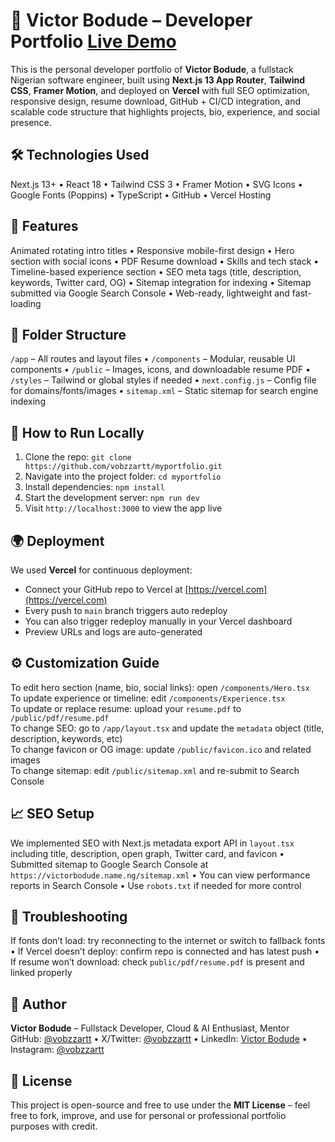 # 💼 Victor Bodude – Developer Portfolio [Live Demo](https://victorbodude.name.ng)

This is the personal developer portfolio of **Victor Bodude**, a fullstack Nigerian software engineer, built using **Next.js 13 App Router**, **Tailwind CSS**, **Framer Motion**, and deployed on **Vercel** with full SEO optimization, responsive design, resume download, GitHub + CI/CD integration, and scalable code structure that highlights projects, bio, experience, and social presence.

## 🛠️ Technologies Used

Next.js 13+ • React 18 • Tailwind CSS 3 • Framer Motion • SVG Icons • Google Fonts (Poppins) • TypeScript • GitHub • Vercel Hosting

## 🚀 Features

Animated rotating intro titles • Responsive mobile-first design • Hero section with social icons • PDF Resume download • Skills and tech stack • Timeline-based experience section • SEO meta tags (title, description, keywords, Twitter card, OG) • Sitemap integration for indexing • Sitemap submitted via Google Search Console • Web-ready, lightweight and fast-loading

## 📁 Folder Structure

`/app` – All routes and layout files • `/components` – Modular, reusable UI components • `/public` – Images, icons, and downloadable resume PDF • `/styles` – Tailwind or global styles if needed • `next.config.js` – Config file for domains/fonts/images • `sitemap.xml` – Static sitemap for search engine indexing

## 🧪 How to Run Locally

1. Clone the repo: `git clone https://github.com/vobzzartt/myportfolio.git`  
2. Navigate into the project folder: `cd myportfolio`  
3. Install dependencies: `npm install`  
4. Start the development server: `npm run dev`  
5. Visit `http://localhost:3000` to view the app live

## 🌍 Deployment

We used **Vercel** for continuous deployment:  
- Connect your GitHub repo to Vercel at [https://vercel.com](https://vercel.com)  
- Every push to `main` branch triggers auto redeploy  
- You can also trigger redeploy manually in your Vercel dashboard  
- Preview URLs and logs are auto-generated

## ⚙️ Customization Guide

To edit hero section (name, bio, social links): open `/components/Hero.tsx`  
To update experience or timeline: edit `/components/Experience.tsx`  
To update or replace resume: upload your `resume.pdf` to `/public/pdf/resume.pdf`  
To change SEO: go to `/app/layout.tsx` and update the `metadata` object (title, description, keywords, etc)  
To change favicon or OG image: update `/public/favicon.ico` and related images  
To change sitemap: edit `/public/sitemap.xml` and re-submit to Search Console

## 📈 SEO Setup

We implemented SEO with Next.js metadata export API in `layout.tsx` including title, description, open graph, Twitter card, and favicon • Submitted sitemap to Google Search Console at `https://victorbodude.name.ng/sitemap.xml` • You can view performance reports in Search Console • Use `robots.txt` if needed for more control

## 🐞 Troubleshooting

If fonts don’t load: try reconnecting to the internet or switch to fallback fonts • If Vercel doesn’t deploy: confirm repo is connected and has latest push • If resume won’t download: check `public/pdf/resume.pdf` is present and linked properly

## 👤 Author

**Victor Bodude** – Fullstack Developer, Cloud & AI Enthusiast, Mentor  
GitHub: [@vobzzartt](https://github.com/vobzzartt) • X/Twitter: [@vobzzartt](https://x.com/vobzzartt) • LinkedIn: [Victor Bodude](https://linkedin.com/in/victorbodude) • Instagram: [@vobzzartt](https://instagram.com/vobzzartt)

## 📄 License

This project is open-source and free to use under the **MIT License** – feel free to fork, improve, and use for personal or professional portfolio purposes with credit.